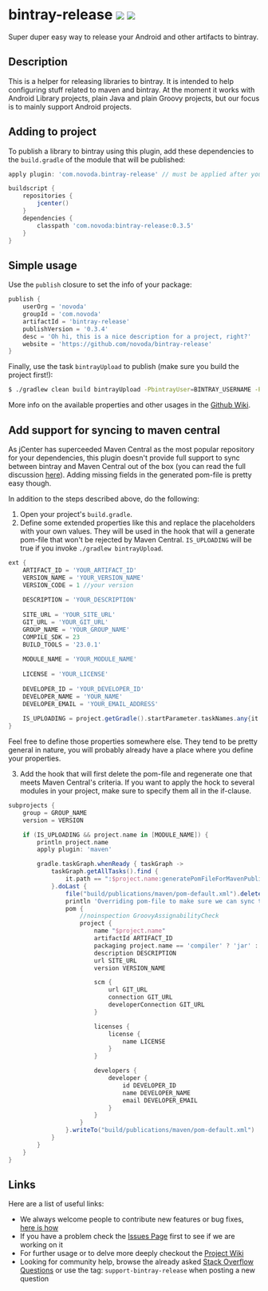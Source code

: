 # bintray-release [![](https://ci.novoda.com/buildStatus/icon?job=bintray-release)](https://ci.novoda.com/job/bintray-release/lastBuild/console) [![](https://raw.githubusercontent.com/novoda/novoda/master/assets/btn_apache_lisence.png)](LICENSE.txt)

Super duper easy way to release your Android and other artifacts to bintray.


## Description

This is a helper for releasing libraries to bintray. It is intended to help configuring stuff related to maven and bintray.
At the moment it works with Android Library projects, plain Java and plain Groovy projects, but our focus is to mainly support Android projects.


## Adding to project

To publish a library to bintray using this plugin, add these dependencies to the `build.gradle` of the module that will be published:

```groovy
apply plugin: 'com.novoda.bintray-release' // must be applied after your artifact generating plugin (eg. java / com.android.library)

buildscript {
    repositories {
        jcenter()
    }
    dependencies {
        classpath 'com.novoda:bintray-release:0.3.5'
    }
}
```


## Simple usage

Use the `publish` closure to set the info of your package:

```groovy
publish {
    userOrg = 'novoda'
    groupId = 'com.novoda'
    artifactId = 'bintray-release'
    publishVersion = '0.3.4'
    desc = 'Oh hi, this is a nice description for a project, right?'
    website = 'https://github.com/novoda/bintray-release'
}
```

Finally, use the task `bintrayUpload` to publish (make sure you build the project first!):

```bash
$ ./gradlew clean build bintrayUpload -PbintrayUser=BINTRAY_USERNAME -PbintrayKey=BINTRAY_KEY -PdryRun=false
```

More info on the available properties and other usages in the [Github Wiki](https://github.com/novoda/bintray-release/wiki).

## Add support for syncing to maven central

As jCenter has superceeded Maven Central as the most popular repository for your dependencies, this plugin doesn't provide full support to sync between bintray and Maven Central out of the box (you can read the full discussion [here](https://github.com/novoda/bintray-release/issues/19)).
Adding missing fields in the generated pom-file is pretty easy though.

In addition to the steps described above, do the following:

1. Open your project's `build.gradle`.
2. Define some extended properties like this and replace the placeholders with your own values. They will be used in the hook that will a generate pom-file that won't be rejected by Maven Central. `IS_UPLOADING` will be true if you invoke `./gradlew bintrayUpload`.

```groovy
ext {
    ARTIFACT_ID = 'YOUR_ARTIFACT_ID'
    VERSION_NAME = 'YOUR_VERSION_NAME'
    VERSION_CODE = 1 //your version
    
    DESCRIPTION = 'YOUR_DESCRIPTION'
    
    SITE_URL = 'YOUR_SITE_URL'
    GIT_URL = 'YOUR_GIT_URL'
    GROUP_NAME = 'YOUR_GROUP_NAME'
    COMPILE_SDK = 23
    BUILD_TOOLS = '23.0.1'
    
    MODULE_NAME = 'YOUR_MODULE_NAME'
    
    LICENSE = 'YOUR_LICENSE'
    
    DEVELOPER_ID = 'YOUR_DEVELOPER_ID'
    DEVELOPER_NAME = 'YOUR_NAME'
    DEVELOPER_EMAIL = 'YOUR_EMAIL_ADDRESS'
    
    IS_UPLOADING = project.getGradle().startParameter.taskNames.any{it.contains('bintrayUpload')}}
}
```
Feel free to define those properties somewhere else. They tend to be pretty general in nature, you will probably already have a place where you define your properties. 

3. Add the hook that will first delete the pom-file and regenerate one that meets Maven Central's criteria. If you want to apply the hock to several modules in your project, make sure to specify them all in the if-clause.

```groovy
subprojects {
    group = GROUP_NAME
    version = VERSION

    if (IS_UPLOADING && project.name in [MODULE_NAME]) {
        println project.name
        apply plugin: 'maven'

        gradle.taskGraph.whenReady { taskGraph ->
            taskGraph.getAllTasks().find {
                it.path == ":$project.name:generatePomFileForMavenPublication"
            }.doLast {
                file("build/publications/maven/pom-default.xml").delete()
                println 'Overriding pom-file to make sure we can sync to maven central!'
                pom {
                    //noinspection GroovyAssignabilityCheck
                    project {
                        name "$project.name"
                        artifactId ARTIFACT_ID
                        packaging project.name == 'compiler' ? 'jar' : 'aar'
                        description DESCRIPTION
                        url SITE_URL
                        version VERSION_NAME

                        scm {
                            url GIT_URL
                            connection GIT_URL
                            developerConnection GIT_URL
                        }

                        licenses {
                            license {
                                name LICENSE
                            }
                        }

                        developers {
                            developer {
                                id DEVELOPER_ID
                                name DEVELOPER_NAME
                                email DEVELOPER_EMAIL
                            }
                        }
                    }
                }.writeTo("build/publications/maven/pom-default.xml")
            }
        }
    }
}
```

## Links

Here are a list of useful links:

 * We always welcome people to contribute new features or bug fixes, [here is how](https://github.com/novoda/novoda/blob/master/CONTRIBUTING.md)
 * If you have a problem check the [Issues Page](https://github.com/novoda/bintray-release/issues) first to see if we are working on it
 * For further usage or to delve more deeply checkout the [Project Wiki](https://github.com/novoda/bintray-release/wiki)
 * Looking for community help, browse the already asked [Stack Overflow Questions](http://stackoverflow.com/questions/tagged/support-bintray-release) or use the tag: `support-bintray-release` when posting a new question  
